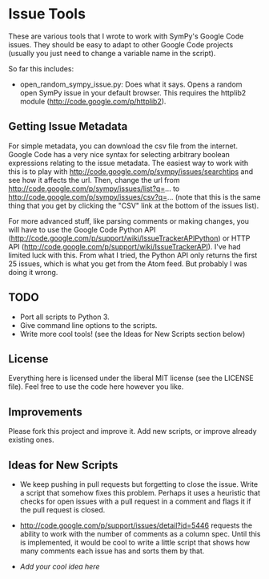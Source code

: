 # Issue Tools

These are various tools that I wrote to work with SymPy's Google Code
issues.  They should be easy to adapt to other Google Code projects
(usually you just need to change a variable name in the script).

So far this includes:

- open_random_sympy_issue.py: Does what it says.  Opens a random open
SymPy issue in your default browser.  This requires the httplib2 module
(http://code.google.com/p/httplib2).

## Getting Issue Metadata

For simple metadata, you can download the csv file from the internet. 
Google Code has a very nice syntax for selecting arbitrary boolean
expressions relating to the issue metadata.  The easiest way to work
with this is to play with
http://code.google.com/p/sympy/issues/searchtips and see how it affects
the url.  Then, change the url from
http://code.google.com/p/sympy/issues/list?q=... to
http://code.google.com/p/sympy/issues/csv?q=... (note that this is the
same thing that you get by clicking the "CSV" link at the bottom of the
issues list).

For more advanced stuff, like parsing comments or making changes, you
will have to use the Google Code Python API
(http://code.google.com/p/support/wiki/IssueTrackerAPIPython) or HTTP
API (http://code.google.com/p/support/wiki/IssueTrackerAPI).  I've had
limited luck with this.  From what I tried, the Python API only returns
the first 25 issues, which is what you get from the Atom feed.  But
probably I was doing it wrong.

## TODO

- Port all scripts to Python 3.
- Give command line options to the scripts.
- Write more cool tools! (see the Ideas for New Scripts section below)

## License

Everything here is licensed under the liberal MIT license (see the
LICENSE file).  Feel free to use the code here however you like.

## Improvements

Please fork this project and improve it.  Add new scripts, or improve
already existing ones.

## Ideas for New Scripts

- We keep pushing in pull requests but forgetting to close the issue. 
Write a script that somehow fixes this problem.  Perhaps it uses a
heuristic that checks for open issues with a pull request in a comment
and flags it if the pull request is closed.

- http://code.google.com/p/support/issues/detail?id=5446 requests the
ability to work with the number of comments as a column spec.  Until
this is implemented, it would be cool to write a little script that
shows how many comments each issue has and sorts them by that.

- *Add your cool idea here*